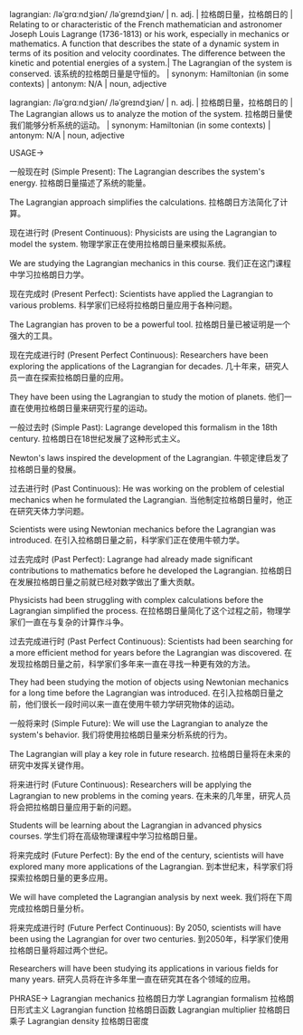 lagrangian: /ləˈɡrɑːndʒiən/ /ləˈɡreɪndʒiən/ | n. adj. | 拉格朗日量，拉格朗日的 |  Relating to or characteristic of the French mathematician and astronomer Joseph Louis Lagrange (1736-1813) or his work, especially in mechanics or mathematics. A function that describes the state of a dynamic system in terms of its position and velocity coordinates. The difference between the kinetic and potential energies of a system.|  The Lagrangian of the system is conserved.  该系统的拉格朗日量是守恒的。 | synonym: Hamiltonian (in some contexts) | antonym:  N/A | noun, adjective

lagrangian: /ləˈɡrɑːndʒiən/ /ləˈɡreɪndʒiən/ | n. adj. | 拉格朗日量，拉格朗日的 | The Lagrangian allows us to analyze the motion of the system.  拉格朗日量使我们能够分析系统的运动。 | synonym: Hamiltonian (in some contexts) | antonym:  N/A | noun, adjective


USAGE->

一般现在时 (Simple Present):
The Lagrangian describes the system's energy. 拉格朗日量描述了系统的能量。

The Lagrangian approach simplifies the calculations. 拉格朗日方法简化了计算。


现在进行时 (Present Continuous):
Physicists are using the Lagrangian to model the system. 物理学家正在使用拉格朗日量来模拟系统。

We are studying the Lagrangian mechanics in this course. 我们正在这门课程中学习拉格朗日力学。


现在完成时 (Present Perfect):
Scientists have applied the Lagrangian to various problems. 科学家们已经将拉格朗日量应用于各种问题。

The Lagrangian has proven to be a powerful tool. 拉格朗日量已被证明是一个强大的工具。


现在完成进行时 (Present Perfect Continuous):
Researchers have been exploring the applications of the Lagrangian for decades.  几十年来，研究人员一直在探索拉格朗日量的应用。

They have been using the Lagrangian to study the motion of planets. 他们一直在使用拉格朗日量来研究行星的运动。


一般过去时 (Simple Past):
Lagrange developed this formalism in the 18th century. 拉格朗日在18世纪发展了这种形式主义。

Newton's laws inspired the development of the Lagrangian. 牛顿定律启发了拉格朗日量的發展。


过去进行时 (Past Continuous):
He was working on the problem of celestial mechanics when he formulated the Lagrangian. 当他制定拉格朗日量时，他正在研究天体力学问题。

Scientists were using Newtonian mechanics before the Lagrangian was introduced. 在引入拉格朗日量之前，科学家们正在使用牛顿力学。


过去完成时 (Past Perfect):
Lagrange had already made significant contributions to mathematics before he developed the Lagrangian. 拉格朗日在发展拉格朗日量之前就已经对数学做出了重大贡献。

Physicists had been struggling with complex calculations before the Lagrangian simplified the process. 在拉格朗日量简化了这个过程之前，物理学家们一直在与复杂的计算作斗争。


过去完成进行时 (Past Perfect Continuous):
Scientists had been searching for a more efficient method for years before the Lagrangian was discovered. 在发现拉格朗日量之前，科学家们多年来一直在寻找一种更有效的方法。

They had been studying the motion of objects using Newtonian mechanics for a long time before the Lagrangian was introduced. 在引入拉格朗日量之前，他们很长一段时间以来一直在使用牛顿力学研究物体的运动。


一般将来时 (Simple Future):
We will use the Lagrangian to analyze the system's behavior. 我们将使用拉格朗日量来分析系统的行为。

The Lagrangian will play a key role in future research. 拉格朗日量将在未来的研究中发挥关键作用。


将来进行时 (Future Continuous):
Researchers will be applying the Lagrangian to new problems in the coming years. 在未来的几年里，研究人员将会把拉格朗日量应用于新的问题。

Students will be learning about the Lagrangian in advanced physics courses. 学生们将在高级物理课程中学习拉格朗日量。


将来完成时 (Future Perfect):
By the end of the century, scientists will have explored many more applications of the Lagrangian. 到本世纪末，科学家们将探索拉格朗日量的更多应用。

We will have completed the Lagrangian analysis by next week. 我们将在下周完成拉格朗日量分析。


将来完成进行时 (Future Perfect Continuous):
By 2050, scientists will have been using the Lagrangian for over two centuries. 到2050年，科学家们使用拉格朗日量将超过两个世纪。

Researchers will have been studying its applications in various fields for many years. 研究人员将在许多年里一直在研究其在各个领域的应用。



PHRASE->
Lagrangian mechanics 拉格朗日力学
Lagrangian formalism 拉格朗日形式主义
Lagrangian function 拉格朗日函数
Lagrangian multiplier 拉格朗日乘子
Lagrangian density 拉格朗日密度
